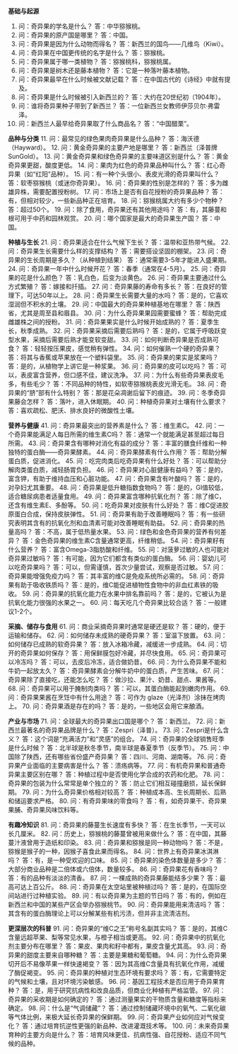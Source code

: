 **基础与起源**
1. 问：奇异果的学名是什么？
答：中华猕猴桃。
2. 问：奇异果的原产国是哪里？
答：中国。
3. 问：奇异果是因为什么动物而得名？
答：新西兰的国鸟——几维鸟（Kiwi）。
4. 问：奇异果在中国更传统的名字是什么？
答：猕猴桃。
5. 问：奇异果属于哪一类植物？
答：猕猴桃科，猕猴桃属。
6. 问：奇异果是树木还是藤本植物？
答：它是一种落叶藤本植物。
7. 问：奇异果最早在什么时候被文献记载？
答：在中国古代的《诗经》中就有提及。
8. 问：奇异果是什么时候被引入新西兰的？
答：大约在20世纪初（1904年）。
9. 问：谁将奇异果种子带到了新西兰？
答：一位新西兰女教师伊莎贝尔·弗雷泽。
10. 问：新西兰人最早给奇异果取了什么商品名？
答：“中国醋栗”。

**品种与分类**
11. 问：最常见的绿色果肉奇异果是什么品种？
答：海沃德（Hayward）。
12. 问：黄金奇异果的主要产地是哪里？
答：新西兰（泽普牌SunGold）。
13. 问：黄金奇异果和绿色奇异果的主要味道区别是什么？
答：黄金奇异果更甜，酸度更低。
14. 问：果肉为红色的奇异果品种叫什么？
答：红心奇异果（如“红阳”品种）。
15. 问：有一种个头很小、表皮光滑的奇异果叫什么？
答：软枣猕猴桃（或迷你奇异果）。
16. 问：奇异果的性别是怎样的？
答：多为雌雄异株，需要配置授粉树。
17. 问：市场上是否有自花授粉的奇异果品种？
答：有，但相对较少，一些新品种正在培育。
18. 问：猕猴桃属大约有多少个物种？
答：超过50个。
19. 问：除了食用，奇异果还有其他用途吗？
答：有，其藤蔓和根可用于中药和园林观赏。
20. 问：哪个国家是最大的奇异果生产国？
答：中国。

**种植与生长**
21. 问：奇异果适合在什么气候下生长？
答：温带和亚热带气候。
22. 问：奇异果生长需要什么样的支撑结构？
答：需要搭设坚固的棚架。
23. 问：奇异果的生长周期是多久？（从种植到结果）
答：通常需要3-5年才能进入盛果期。
24. 问：奇异果一年中什么时候开花？
答：春季（通常在4-5月）。
25. 问：奇异果的花是什么颜色？
答：乳白色，后变为淡黄色。
26. 问：奇异果主要通过什么方式繁殖？
答：嫁接和扦插。
27. 问：奇异果藤的寿命有多长？
答：在良好的管理下，可达50年以上。
28. 问：奇异果生长需要大量的水吗？
答：是的，它喜欢湿润但不积水的土壤。
29. 问：中国最大的奇异果种植基地在哪里？
答：陕西省，尤其是周至县和眉县。
30. 问：为什么奇异果果园需要蜜蜂？
答：帮助完成雌雄株之间的授粉。
31. 问：奇异果果实是什么时候开始成熟的？
答：夏季生长，秋季成熟。
32. 问：奇异果采摘后需要后熟吗？
答：是的，它属于呼吸跃变型水果，采摘后需要后熟才能变软变甜。
33. 问：如何判断奇异果是否成熟可食？
答：轻轻按压果皮，感觉稍有弹性。
34. 问：如何催熟一个硬的奇异果？
答：将其与香蕉或苹果放在一个塑料袋里。
35. 问：奇异果的果实是浆果吗？
答：是的，从植物学上讲它是一种浆果。
36. 问：奇异果的皮可以吃吗？
答：可以，表皮富含营养，但口感不佳，建议洗净。
37. 问：为什么有些奇异果表皮毛多，有些毛少？
答：不同品种的特性，如软枣猕猴桃表皮光滑无毛。
38. 问：奇异果的“脐”部有什么特别？
答：那是花朵凋谢后留下的痕迹。
39. 问：冬季奇异果藤会怎样？
答：落叶，进入休眠期。
40. 问：种植奇异果对土壤有什么要求？
答：喜欢疏松、肥沃、排水良好的微酸性土壤。

**营养与健康**
41. 问：奇异果最突出的营养素是什么？
答：维生素C。
42. 问：一个奇异果能满足人每日所需的维生素C吗？
答：通常一个就能满足甚至超过每日所需。
43. 问：奇异果含有哪种对消化有益的成分？
答：丰富的膳食纤维和一种独特的蛋白酶——奇异果酵素。
44. 问：奇异果酵素有什么作用？
答：帮助分解蛋白质，促进消化。
45. 问：吃完肉类后吃奇异果有什么好处？
答：可以帮助分解肉类蛋白质，减轻肠胃负担。
46. 问：奇异果对心脏健康有益吗？
答：是的，富含钾，有助于维持血压和心脏功能。
47. 问：奇异果含有叶酸吗？
答：是的，对孕妇尤其重要。
48. 问：奇异果是低升糖指数食物吗？
答：是的，GI值较低，适合糖尿病患者适量食用。
49. 问：奇异果富含哪种抗氧化剂？
答：除了维C，还含有维生素E、多酚等。
50. 问：吃奇异果对皮肤有什么好处？
答：维C促进胶原蛋白合成，保持皮肤弹性。
51. 问：奇异果有助于改善睡眠吗？
答：有一些研究表明其含有的抗氧化剂和血清素可能对改善睡眠有助益。
52. 问：奇异果的热量高吗？
答：不高，属于低热量水果。
53. 问：绿色和金色奇异果的营养有何差异？
答：金色奇异果的维生素C含量通常更高，纤维稍低。
54. 问：奇异果籽有什么营养？
答：富含Omega-3脂肪酸和纤维。
55. 问：对菠萝过敏的人也可能对奇异果过敏吗？
答：有可能，因为它们都含有类似的蛋白酶。
56. 问：婴幼儿可以吃奇异果吗？
答：可以，但需谨慎，首次少量尝试，观察是否过敏。
57. 问：奇异果能增强免疫力吗？
答：其丰富的维C是免疫系统所必需的。
58. 问：奇异果有助于吸收铁质吗？
答：是的，维C能促进植物性食物中的非血红素铁的吸收。
59. 问：奇异果的抗氧化能力在水果中排名靠前吗？
答：是的，它被认为是抗氧化能力很强的水果之一。
60. 问：每天吃几个奇异果比较合适？
答：一般建议1-2个。

**采摘、储存与食用**
61. 问：商业采摘奇异果时通常是硬还是软？
答：硬的，便于运输和储存。
62. 问：如何储存未成熟的硬奇异果？
答：室温下放置。
63. 问：如何储存已成熟的软奇异果？
答：放入冰箱冷藏，减缓进一步成熟。
64. 问：切开的奇异果如何保存？
答：用保鲜膜包好冷藏，并尽快食用。
65. 问：奇异果可以冷冻吗？
答：可以，去皮后冷冻，适合做奶昔。
66. 问：为什么奇异果不能和牛奶一起放太久？
答：奇异果酵素会分解牛奶中的蛋白质，产生苦味。
67. 问：奇异果除了直接吃，还能怎么吃？
答：做沙拉、果汁、奶昔、甜点、果酱等。
68. 问：奇异果可以用于腌制肉类吗？
答：可以，其蛋白酶能起到嫩肉作用。
69. 问：奇异果果酱在烹饪中有什么用途？
答：可作为 glaze（光泽剂）涂抹在烤肉上。
70. 问：奇异果酒是存在的吗？
答：是的，一些地区会用它来酿酒。

**产业与市场**
71. 问：全球最大的奇异果出口国是哪个？
答：新西兰。
72. 问：新西兰最著名的奇异果品牌是什么？
答：Zespri（泽普）。
73. 问：Zespri是什么含义？
答：这个词是“充满活力”和“灵感”的组合。
74. 问：奇异果的全球销售旺季是什么时候？
答：北半球是秋冬季节，南半球是春夏季节（反季节）。
75. 问：中国除了陕西，还有哪些省份盛产奇异果？
答：四川、河南、湖南等。
76. 问：奇异果产业面临的主要病害是什么？
答：溃疡病等。
77. 问：有机奇异果和普通奇异果主要区别在哪？
答：种植过程中是否使用化学合成的农药和化肥。
78. 问：奇异果的包装为什么常常是单个独立的？
答：防止它们相互碰撞磨损，延长保鲜期。
79. 问：为什么奇异果价格相对较高？
答：种植成本高、生长周期长、后熟和储运要求严格。
80. 问：有奇异果味的零食吗？
答：有，如奇异果干、奇异果果脯、奇异果风味饮料等。

**有趣冷知识**
81. 问：奇异果的藤蔓生长速度有多快？
答：在生长季节，一天可以长几厘米。
82. 问：历史上，猕猴桃的藤蔓曾被用来做什么？
答：在中国，其藤蔓汁液曾用于造纸和印染。
83. 问：奇异果和猕猴是同一种动物吗？
答：不是，猕猴是猴子的一种，因猴子喜食此果而得名。
84. 问：世界上有奇异果冰淇淋吗？
答：有，是一种受欢迎的口味。
85. 问：奇异果的染色体数量是多少？
答：大部分商业品种是二倍体或六倍体，数量较多。
86. 问：奇异果花有香味吗？
答：有的品种有淡淡的清香。
87. 问：一棵成熟的奇异果藤能结多少果？
答：最高可达上百公斤。
88. 问：奇异果在太空站里被种植过吗？
答：是的，在国际空间站进行过种植实验。
89. 问：有以奇异果为主题的节日吗？
答：有的，例如在新西兰和中国的某些产区会举办猕猴桃节。
90. 问：奇异果能用来清洁吗？
答：其含有的蛋白酶理论上可以分解某些有机污渍，但并非主流清洁剂。

**更深层次的科普**
91. 问：奇异果的“维C之王”称号名副其实吗？
答：是的，其维C含量远超苹果、梨等常见水果，与橙子相当或更高。
92. 问：奇异果中的抗氧化剂主要分布在哪里？
答：果皮、果肉和籽中都有，果皮含量尤其高。
93. 问：奇异果的甜度主要来自哪种糖？
答：主要是果糖和葡萄糖。
94. 问：为什么奇异果切开后不易像苹果一样快速褐变？
答：因为其高维C含量具有抗氧化作用，减缓了酶促褐变。
95. 问：奇异果的种植对生态环境有要求吗？
答：有，它需要特定的气候和土壤，且对环境污染敏感。
96. 问：基因工程技术是否应用于奇异果育种？
答：是，用于研究抗病性和改良品质，但商业化种植有严格监管。
97. 问：奇异果的采收期是如何确定的？
答：通过测量果实的干物质含量和糖度等指标来确定。
98. 问：什么是“气调储藏”？
答：通过控制储藏环境中的氧气、二氧化碳等气体比例，来极大延长奇异果的保鲜期。
99. 问：奇异果产业如何应对气候变化？
答：通过培育抗逆性更强的新品种、改进灌溉技术等。
100. 问：未来奇异果育种的主要方向是什么？
答：培育风味更佳、抗病性强、自花授粉、适应不同气候的品种。
